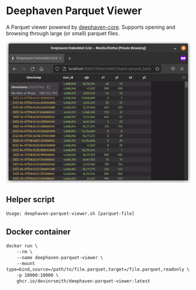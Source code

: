 # Deephaven Parquet Viewer

A Parquet viewer powered by [deephaven-core](https://github.com/deephaven/deephaven-core). Supports opening and browsing through large (or small) parquet files.

![Deephaven Parquet Viewer](images/deephaven-parquet-viewer-example.png)

## Helper script

```
Usage: deephaven-parquet-viewer.sh [parquet-file]
```

## Docker container

```shell
docker run \
    --rm \
    --name deephaven-parquet-viewer \
    --mount type=bind,source=/path/to/file.parquet,target=/file.parquet,readonly \
    -p 10000:10000 \
    ghcr.io/devinrsmith/deephaven-parquet-viewer:latest
```
